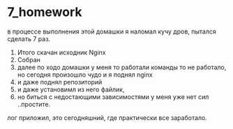 # 7_homework
в процессе выполнения этой домашки я наломал кучу дров, пытался сделать 7 раз.  
1. Итого скачан исходник Nginx
2. Собран
3. далее по ходо домашки у меня то работали команды то не работало, но сегодня произошло чудо и я поднял nginx
4.   и даже поднял репозиторий
5.   и даже установимл из него файлик,
6.   но биться с недостающими зависимостями у меня уже нет сил ..простите.

лог  приложил, это сегодняшний, где практически все заработало. 

